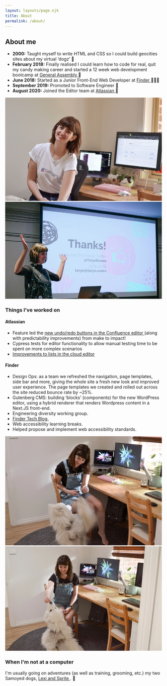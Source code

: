 ```yaml
---
layout: layouts/page.njk
title: About
permalink: /about/
---
```

<section>
        <h2>About me</h2>
        <ul className={utilStyles.listStandard}>
          <li>
            <strong>2000:</strong> Taught myself to write HTML and CSS so I
            could build geocities sites about my virtual ‘dogz’ 🐶
          </li>
          <li>
            <strong>February 2018:</strong> Finally realised I could learn how
            to code for real, quit my candy making career and started a 12 week
            web development bootcamp at
            <a
              className={utilStyles.linkFeature}
              href="https://generalassemb.ly/"
            >
              General Assembly
            </a>
            🍬
          </li>
          <li>
            <strong>June 2018:</strong> Started as a Junior Front-End Web
            Developer at
            <a
              className={utilStyles.linkFeature}
              href="https://www.finder.com.au/"
            >
              Finder
            </a>
            👩🏻‍💻
          </li>
          <li>
            <strong>September 2019:</strong> Promoted to Software Engineer 🎉
          </li>
          <li>
            <strong>August 2020:</strong> Joined the Editor team at
            <a
              className={utilStyles.linkFeature}
              href="https://www.atlassian.com/"
            >
              Atlassian
            </a>
            🥳
          </li>
        </ul>
      </section>
      <section class="aboutImageWrapper">
        <img
          src="/images/taryndesk.jpg"
          alt="Taryn sitting in her home office"
          class="imageHalf"
        />
        <img
          src="/images/speaking-thanks.jpg"
          alt="Taryn speaking at SydCSS"
          class="imageHalf"
        />
      </section>
      <section>
        <h3 className={utilStyles.h3}>Things I’ve worked on</h3>
        <h4>Atlassian</h4>
        <ul className={utilStyles.listStandard}>
          <li>
            Feature led the
            <a href="https://community.atlassian.com/t5/Confluence-articles/New-Undo-Redo-buttons-in-the-Confluence-editor/ba-p/1735895"> 
              new undo/redo buttons in the Confluence editor
            </a>
            (along with predictability improvements) from make to impact!
          </li>
          <li>
            Cypress tests for editor functionality to allow manual testing time
            to be spent on more complex scenarios
          </li>
          <li>
            <a href="https://community.atlassian.com/t5/Confluence-Cloud-articles/Solving-WTF-moments-in-Confluence-Improvements-to-lists-have/ba-p/1601228">
              Improvements to lists in the cloud editor
            </a>
          </li>
        </ul>
        <h4>Finder</h4>
        <ul className={utilStyles.listStandard}>
          <li>
            Design Ops: as a team we refreshed the navigation, page templates,
            side bar and more, giving the whole site a fresh new look and
            improved user experience. The page templates we created and rolled
            out across the site reduced bounce rate by ~25%.
          </li>
          <li>
            Gutenberg CMS: building ‘blocks’ (components) for the new WordPress
            editor, using a hybrid renderer that renders Wordpress content in a
            Next.JS front-end.
          </li>
          <li>
            Engineering diversity working group.
          </li>
          <li>
            <a
              className={utilStyles.linkFeature}
              href="https://medium.com/finder-tech"
            >
              Finder Tech Blog.
            </a>
          </li>
          <li>
            Web accessibility learning breaks.
          </li>
          <li>
            Helped propose and implement web accessibility standards.
          </li>
        </ul>
      </section>
      <section class="aboutImageWrapper">
        <img
          src="/images/taryn-lexi-desk1.jpg"
          alt="Taryn at her desk with her big fluffy dog begging for treats"
          class="imageHalf"
        />
        <img
          src="/images/taryn-lexi-desk2.jpg"
          alt="Taryn at her desk giving her big fluffy dog a treat"
          class="imageHalf"
        />
      </section>
      <section>
        <h3 className={utilStyles.h3}>When I'm not at a computer</h3>
        <p>
          I'm usually going on adventures (as well as training, grooming, etc.) my two Samoyed dogs,
          <a
            className={utilStyles.linkFeature}
            href="https://www.instagram.com/lexiandsprite/"
          >
            Lexi and Sprite
          </a>. 🐶
        </p>
      </section>